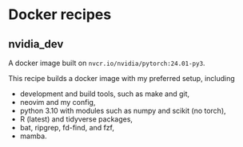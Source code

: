 # Docker recipes

## nvidia_dev

A docker image built on `nvcr.io/nvidia/pytorch:24.01-py3`.

This recipe builds a docker image with my preferred setup, including
- development and build tools, such as make and git,
- neovim and my config,
- python 3.10 with modules such as numpy and scikit (no torch),
- R (latest) and tidyverse packages,
- bat, ripgrep, fd-find, and fzf,
- mamba.
